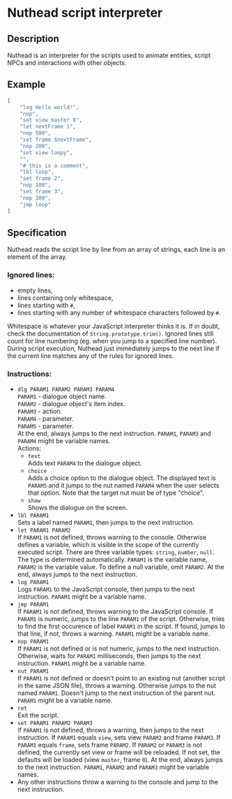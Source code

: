 # Nuthead script interpreter

## Description

Nuthead is an interpreter for the scripts used to animate entities, script NPCs
and interactions with other objects.

## Example

```json
[
	"log Hello world!",
	"nop",
	"set view master 0",
	"let nextFrame 1",
	"nop 500",
	"set frame $nextFrame",
	"nop 200",
	"set view loopy",
	"",
	"# this is a comment",
	"lbl loop",
	"set frame 2",
	"nop 100",
	"set frame 3",
	"nop 100",
	"jmp loop"
]
```

## Specification

Nuthead reads the script line by line from an array of strings, each line is an
element of the array.

### Ignored lines:

- empty lines,
- lines containing only whitespace,
- lines starting with `#`,
- lines starting with any number of whitespace characters followed by `#`.

Whitespace is whatever your JavaScript interpreter thinks it is. If in doubt,
check the documentation of `String.prototype.trim()`. Ignored lines still count
for line numbering (eg. when you jump to a specified line number). During script
execution, Nuthead just immediately jumps to the next line if the current line
matches any of the rules for ignored lines.

### Instructions:

- `dlg PARAM1 PARAM2 PARAM3 PARAM4`  
`PARAM1` - dialogue object name.  
`PARAM2` - dialogue object's item index.  
`PARAM3` - action.  
`PARAM4` - parameter.  
`PARAM5` - parameter.  
At the end, always jumps to the next instruction.
`PARAM1`, `PARAM3` and `PARAM4` might be variable names.  
Actions:
	- `text`  
	  Adds text `PARAM4` to the dialogue object.
	- `choice`  
	  Adds a choice option to the dialogue object. The displayed text is
	  `PARAM5` and it jumps to the nut named `PARAM4` when the user selects
	  that option. Note that the target nut must be of type "choice".
	- `show`  
	  Shows the dialogue on the screen.
- `lbl PARAM1`  
Sets a label named `PARAM1`, then jumps to the next instruction.
- `let PARAM1 PARAM2`  
If `PARAM1` is not defined, throws warning to the console.
Otherwise defines a variable, which is visible in the scope of the currently
executed script. There are three variable types: `string`, `number`, `null`.
The type is determined automatically. `PARAM1` is the variable name, `PARAM2` is
the variable value. To define a null variable, omit `PARAM2`.
At the end, always jumps to the next instruction.
- `log PARAM1`  
Logs `PARAM1` to the JavaScript console, then jumps to the next instruction.
`PARAM1` might be a variable name.
- `jmp PARAM1`  
If `PARAM1` is not defined, throws warning to the JavaScript console.
If `PARAM1` is numeric, jumps to the line `PARAM1` of the script.
Otherwise, tries to find the first occurence of label `PARAM1` in the script. If
found, jumps to that line, if not, throws a warning.
`PARAM1` might be a variable name.
- `nop PARAM1`  
If `PARAM1` is not defined or is not numeric, jumps to the next instruction.
Otherwise, waits for `PARAM1` milliseconds, then jumps to the next instruction.
`PARAM1` might be a variable name.
- `nut PARAM1`  
If `PARAM1` is not defined or doesn't point to an existing nut (another script
in the same JSON file), throws a warning. Otherwise jumps to the nut named
`PARAM1`. Doesn't jump to the next instruction of the parent nut.
`PARAM1` might be a variable name.
- `ret`  
Exit the script.
- `set PARAM1 PARAM2 PARAM3`  
If `PARAM1` is not defined, throws a warning, then jumps to the next
instruction.
If `PARAM1` equals `view`, sets view `PARAM2` and frame `PARAM3`.
If `PARAM1` equals `frame`, sets frame `PARAM2`.
If `PARAM2` or `PARAM3` is not defined, the currently set view or frame will be
reloaded. If not set, the defaults will be loaded (view `master`, frame `0`). At
the end, always jumps to the next instruction.
`PARAM1`, `PARAM2` and `PARAM3` might be variable names.
- Any other instructions throw a warning to the console and jump to the next
instruction.
